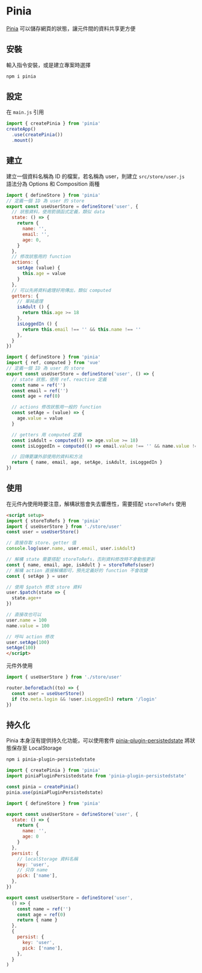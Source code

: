 # Pinia
[Pinia](https://pinia.vuejs.org/) 可以儲存網頁的狀態，讓元件間的資料共享更方便  

## 安裝
輸入指令安裝，或是建立專案時選擇
```bash
npm i pinia
```

## 設定
在 `main.js` 引用
```js
import { createPinia } from 'pinia'
createApp()
  .use(createPinia())
  .mount()
```

## 建立
建立一個資料名稱為 ID 的檔案，若名稱為 user，則建立 `src/store/user.js`  
語法分為 Options 和 Composition 兩種
```js
import { defineStore } from 'pinia'
// 定義一個 ID 為 user 的 store
export const useUserStore = defineStore('user', {
  // 狀態資料，使用箭頭函式定義，類似 data
  state: () => {
    return {
      name: '',
      email: '',
      age: 0,
    }
  },
  // 修改狀態用的 function
  actions: {
    setAge (value) {
      this.age = value
    }
  },
  // 可以先將資料處理好用傳出，類似 computed
  getters: {
    // 單純處理
    isAdult () {
      return this.age >= 18
    },
    isLoggedIn () {
      return this.email !== '' && this.name !== ''
    },
  }
})
```

```js
import { defineStore } from 'pinia'
import { ref, computed } from 'vue'
// 定義一個 ID 為 user 的 store
export const useUserStore = defineStore('user', () => {
  // state 狀態，使用 ref、reactive 定義
  const name = ref('')
  const email = ref('')
  const age = ref(0)

  // actions 修改狀態用一般的 function
  const setAge = (value) => {
    age.value = value
  }

  // getters 用 computed 定義
  const isAdult = computed(() => age.value >= 18)
  const isLoggedIn = computed(() => email.value !== '' && name.value !== '')

  // 回傳要讓外部使用的資料和方法
  return { name, email, age, setAge, isAdult, isLoggedIn }
})
```

## 使用
在元件內使用時要注意，解構狀態會失去響應性，需要搭配 `storeToRefs` 使用
```html
<script setup>
import { storeToRefs } from 'pinia'
import { useUserStore } from './store/user'
const user = useUserStore()

// 直接存取 store、getter 值
console.log(user.name, user.email, user.isAdult)

// 解構 state 需要搭配 storeToRefs，否則資料修改時不會動態更新
const { name, email, age, isAdult } = storeToRefs(user)
// 解構 action 直接解構即可，預先定義好的 function 不會改變
const { setAge } = user

// 使用 $patch 修改 store 資料
user.$patch(state => {
  state.age++
})

// 直接改也可以
user.name = 100
name.value = 100

// 呼叫 action 修改
user.setAge(100)
setAge(100)
</script>
```

元件外使用
```js
import { useUserStore } from './store/user'

router.beforeEach((to) => {
  const user = useUserStore()
  if (to.meta.login && !user.isLoggedIn) return '/login'
})
```

## 持久化
Pinia 本身沒有提供持久化功能，可以使用套件 [pinia-plugin-persistedstate](https://www.npmjs.com/package/pinia-plugin-persistedstate) 將狀態保存至 LocalStorage

```bash
npm i pinia-plugin-persistedstate
```

```js
import { createPinia } from 'pinia'
import piniaPluginPersistedstate from 'pinia-plugin-persistedstate'

const pinia = createPinia()
pinia.use(piniaPluginPersistedstate)
```

```js
import { defineStore } from 'pinia'

export const useUserStore = defineStore('user', {
  state: () => {
    return {
      name: '',
      age: 0
    }
  },
  persist: {
    // localStorage 資料名稱
    key: 'user',
    // 只存 name
    pick: ['name'],
  },
})

export const useUserStore = defineStore('user', 
  () => {
    const name = ref('')
    const age = ref(0)
    return { name }
  },
  {
    persist: {
      key: 'user',
      pick: ['name'],
    },
  }
)
```